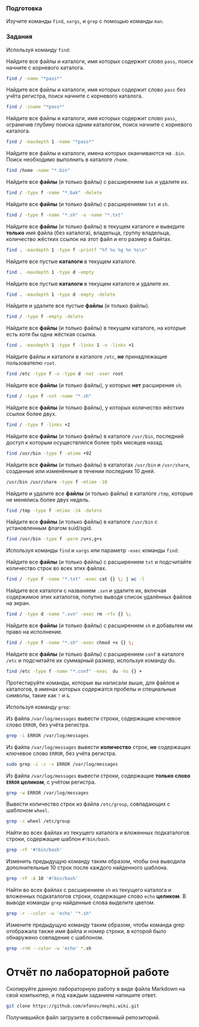 ### Подготовка

Изучите команды `find`, `xargs`, и `grep` с помощью команды `man`.

### Задания

Используя команду `find`:

Найдите все файлы и каталоги, имя которых содержит слово `pass`, поиск начните с корневого каталога.

```sh
find / -name "*pass*"
```

Найдите все файлы и каталоги, имя которых содержит слово `pass` без учёта регистра, поиск начните с корневого каталога.

```sh
find / -iname "*pass*"
```

Найдите все файлы и каталоги, имя которых содержит слово `pass`, ограничив глубину поиска одним каталогом, поиск начните с корневого каталога.

```sh
find / -maxdepth 1 -name "*pass*"
```

Найдите все файлы и каталоги, имена которых оканчиваются на `.bin`. Поиск необходимо выполнить в каталоге `/home`.

```sh
find /home -name "*.bin"
```

Найдите все **файлы** (и только файлы) с расширением `bak` и удалите их.

```sh
find / -type f -name "*.bak" -delete
```

Найдите все **файлы** (и только файлы) с расширениями `txt` и `sh`.

```sh
find / -type f -name "*.sh" -o -name "*.txt"
```

Найдите все **файлы** (и только файлы) в текущем каталоге и выведите **только** имя файла (без каталога), владельца, группу владельца, количество жёстких ссылок на этот файл и его размер в байтах.

```sh
find . -maxdepth 1 -type f -printf "%f %u %g %n %s\n"
```

Найдите все пустые **каталоги** в текущем каталоге.

```sh
find . -maxdepth 1 -type d -empty
```

Найдите все пустые **каталоги** в текущем каталоге и удалите их.

```sh
find . -maxdepth 1 -type d -empty -delete
```

Найдите и удалите все пустые **файлы** (и только файлы).

```sh
find / -type f -empty -delete
```

Найдите все **файлы** (и только файлы) в текущем каталоге, на которые есть хотя бы одна жёсткая ссылка.

```sh
find . -maxdepth 1 -type f -links 1 -o -links +1
```

Найдите файлы и каталоги в каталоге `/etc`, **не** принадлежащие пользователю `root`.

```sh
find /etc -type f -o -type d -not -user root
```

Найдите все **файлы** (и только файлы), у которых **нет** расширения `sh`.

```sh
find / -type f -not -name "*.sh"
```

Найдите все **файлы** (и только файлы), у которых количество жёстких ссылок более двух.

```sh
find / -type f -links +2
```

Найдите все **файлы** (и только файлы) в каталоге `/usr/bin`, последний доступ к которым осуществлялся более трёх месяцев назад.

```sh
find /usr/bin -type f -atime +92
```

Найдите все **файлы** (и только файлы) в каталогах `/usr/bin` и `/usr/share`, созданные или изменённые в течении последних 10 дней.

```sh
/usr/bin /usr/share -type f -mtime -10
```

Найдите и удалите все **файлы** (и только файлы) в каталоге `/tmp`, которые не менялись более двух недель.

```sh
find /tmp -type f -mtime -14 -delete
```

Найдите все **файлы** (и только файлы) в каталоге `/usr/bin` с установленным флагом suid/sgid.

```sh
find /usr/bin -type f -perm /u+s,g+s
```

Используя команды `find` и `xargs` или параметр `-exec` команды `find`:

Найдите все **файлы** (и только файлы) с расширением `txt` и подсчитайте количество строк во всех этих файлах.

```sh
find / -type f -name "*.txt" -exec cat {} \; | wc -l
```

Найдите все каталоги с названием `.svn` и удалите их, включая содержимое этих каталогов, попутно выводя список удалённых файлов на экран.

```sh
find / -type d -name ".svn" -exec rm -rfv {} \;
```

Найдите все **файлы** (и только файлы) с расширением `sh` и добавьтем им право на исполнение.

```sh
find / -type f -name "*.sh" -exec chmod +x {} \;
```

Найдите все **файлы** (и только файлы) с расширением `conf` в каталоге `/etc` и подсчитайте их суммарный размер, используя команду du.

```sh
find /etc -type f -name "*.conf" -exec  du -hs {} +
```

Протестируйте команды, которые вы написали выше, для файлов и каталогов, в именах которых содержатся пробелы и специальные символы, такие как `!` и `&`.


Используя команду `grep`:

Из файла `/var/log/messages` вывести строки, содержащие ключевое слово `ERROR`, без учёта регистра.

```sh
grep -i ERROR /var/log/messages
```

Из файла `/var/log/messages` вывести **количество** строк, **не** содержащих ключевое слово `ERROR`, без учёта регистра.

```sh
sudo grep -i -c -v ERROR /var/log/messages
```

Из файла `/var/log/messages` вывести строки, содержащие **только слово `ERROR` целиком**, с учётом регистра.

```sh
grep -w ERROR /var/log/messages
```

Вывести количество строк из файла `/etc/group`, совпадающих с шаблоном `wheel`.

```sh
grep -c wheel /etc/group
```

Найти во всех файлах из текущего каталога и вложенных подкаталогов строки, содержащие шаблон `#!bin/bash`.

```sh
grep -rF '#!bin/bash'
```

Изменить предыдущую команду таким образом, чтобы она выводила дополнительные 10 строк после каждого найденного шаблона.

```sh
grep -rF -A 10 '#!bin/bash'
```

Найти во всех файлах с расширением `sh` из текущего каталога и вложенных подкаталогов строки, содержащие слово `echo` **целиком**. В выводе команды `grep` найденные слова выделите цветом.

```sh
grep -r --color -w 'echo' "*.sh"
```

Измените предыдущую команду таким образом, чтобы команда grep отображала также имя файла и номер строки, в которой было обнаружено совпадение с шаблоном.

```sh
grep -rnH --color -w 'echo' *.sh
```


# Отчёт по лабораторной работе

Скопируйте данную лабораторную работу в виде файла Markdown на свой компьютер, и под каждым заданием напишите ответ.

```sh
git clone https://github.com/efanov/mephi.wiki.git
```

Получившийся файл загрузите в собственный репозиторий.
